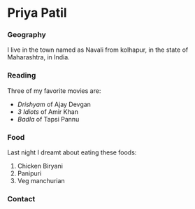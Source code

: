 # Priya Patil

### Geography

I live in the town named as Navali from kolhapur, in the state of Maharashtra, in India.

### Reading

Three of my favorite movies are:

- *Drishyam* of Ajay Devgan
- *3 Idiots* of Amir Khan
- *Badla* of Tapsi Pannu

### Food

Last night I dreamt about eating these foods:

1. Chicken Biryani
2. Panipuri
3. Veg manchurian

### Contact

